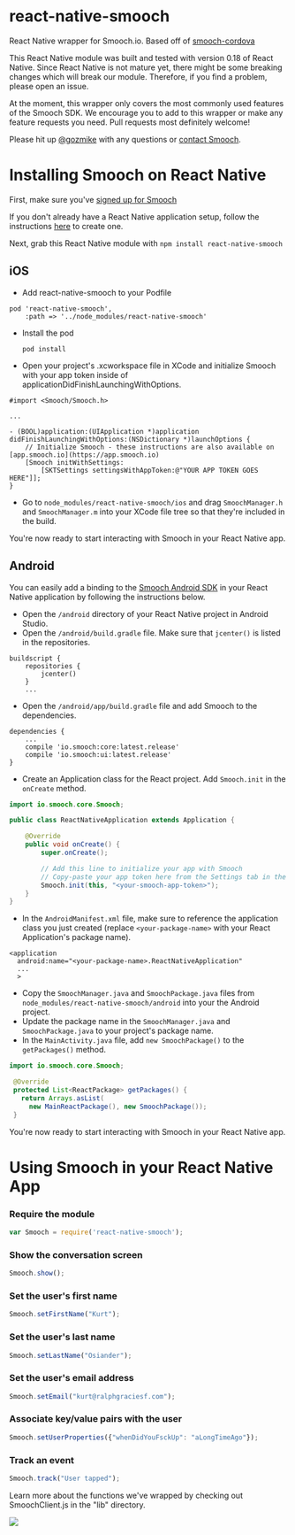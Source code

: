 # react-native-smooch
React Native wrapper for Smooch.io. Based off of [smooch-cordova](https://github.com/smooch/smooch-cordova)

This React Native module was built and tested with version 0.18 of React Native. Since React Native is not mature yet, there might be some breaking changes which will break our module. Therefore, if you find a problem, please open an issue.

At the moment, this wrapper only covers the most commonly used features of the Smooch SDK. We encourage you to add to this wrapper or make any feature requests you need. Pull requests most definitely welcome!

Please hit up [@gozmike](https://twitter.com/gozmike) with any questions or [contact Smooch](mailto:help@smooch.io).

Installing Smooch on React Native
=================================

First, make sure you've [signed up for Smooch](https://app.smooch.io/signup)

If you don't already have a React Native application setup, follow the instructions [here](https://facebook.github.io/react-native/docs/getting-started.html) to create one.

Next, grab this React Native module with `npm install react-native-smooch`

## iOS

 * Add react-native-smooch to your Podfile

```
pod 'react-native-smooch',
    :path => '../node_modules/react-native-smooch'
```

 * Install the pod

   `pod install`

 * Open your project's .xcworkspace file in XCode and initialize Smooch with your app token inside of applicationDidFinishLaunchingWithOptions.

```
#import <Smooch/Smooch.h>

...

- (BOOL)application:(UIApplication *)application didFinishLaunchingWithOptions:(NSDictionary *)launchOptions {
    // Initialize Smooch - these instructions are also available on [app.smooch.io](https://app.smooch.io)
    [Smooch initWithSettings:
        [SKTSettings settingsWithAppToken:@"YOUR APP TOKEN GOES HERE"]];
}
```

 * Go to `node_modules/react-native-smooch/ios` and drag `SmoochManager.h` and `SmoochManager.m` into your XCode file tree so that they're included in the build.

You're now ready to start interacting with Smooch in your React Native app.

## Android

You can easily add a binding to the [Smooch Android SDK](https://github.com/smooch/smooch-android) in your React Native application by following the instructions below.

* Open the `/android` directory of your React Native project in Android Studio.
* Open the `/android/build.gradle` file. Make sure that `jcenter()` is listed in the repositories.
```
buildscript {
    repositories {
        jcenter()
    }
    ...
```

* Open the `/android/app/build.gradle` file and add Smooch to the dependencies.
```
dependencies {
    ...
    compile 'io.smooch:core:latest.release'
    compile 'io.smooch:ui:latest.release'
}
```


* Create an Application class for the React project. Add `Smooch.init` in the `onCreate` method.
```java
import io.smooch.core.Smooch;

public class ReactNativeApplication extends Application {

    @Override
    public void onCreate() {
        super.onCreate();

        // Add this line to initialize your app with Smooch
        // Copy-paste your app token here from the Settings tab in the Smooch dashboard
        Smooch.init(this, "<your-smooch-app-token>");
    }
}
```

* In the `AndroidManifest.xml` file, make sure to reference the application class you just created (replace `<your-package-name>` with your React Application's package name).

```
<application
  android:name="<your-package-name>.ReactNativeApplication"
  ...
  >
```

* Copy the `SmoochManager.java` and `SmoochPackage.java` files from `node_modules/react-native-smooch/android` into your the Android project.
* Update the package name in the `SmoochManager.java` and `SmoochPackage.java` to your project's package name.
* In the `MainActivity.java` file, add `new SmoochPackage()` to the `getPackages()` method.

```java
import io.smooch.core.Smooch;

 @Override
 protected List<ReactPackage> getPackages() {
   return Arrays.asList(
     new MainReactPackage(), new SmoochPackage());
 }
 ```

You're now ready to start interacting with Smooch in your React Native app.

Using Smooch in your React Native App
=====================================

### Require the module
```javascript
var Smooch = require('react-native-smooch');
```

### Show the conversation screen
```javascript
Smooch.show();
```

### Set the user's first name
```javascript
Smooch.setFirstName("Kurt");
```

### Set the user's last name
```javascript
Smooch.setLastName("Osiander");
```

### Set the user's email address
```javascript
Smooch.setEmail("kurt@ralphgraciesf.com");
```

### Associate key/value pairs with the user
```javascript
Smooch.setUserProperties({"whenDidYouFsckUp": "aLongTimeAgo"});
```

### Track an event
```javascript
Smooch.track("User tapped");
```

Learn more about the functions we've wrapped by checking out SmoochClient.js in the "lib" directory.

![](https://media.giphy.com/media/h9KtiB6DgiS2s/giphy.gif)
